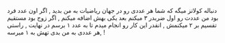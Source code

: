 دنباله کولاتز میگه که شما هر عددی رو در جهان ریاضیات به من بدید , اگر اون عدد فرد بود من عددت رو اول ضربدر ۳ میکنم بعد یکی بهش اضافه میکنم , اگر زوج بود مستقیم تقسیم بر ۲ میکنمش , انقدر این کار رو انجام میدم تا به عدد ۱ برسم در نهایت , راستی ,هر عددی به من بدی تهش به ۱ میرسه !
